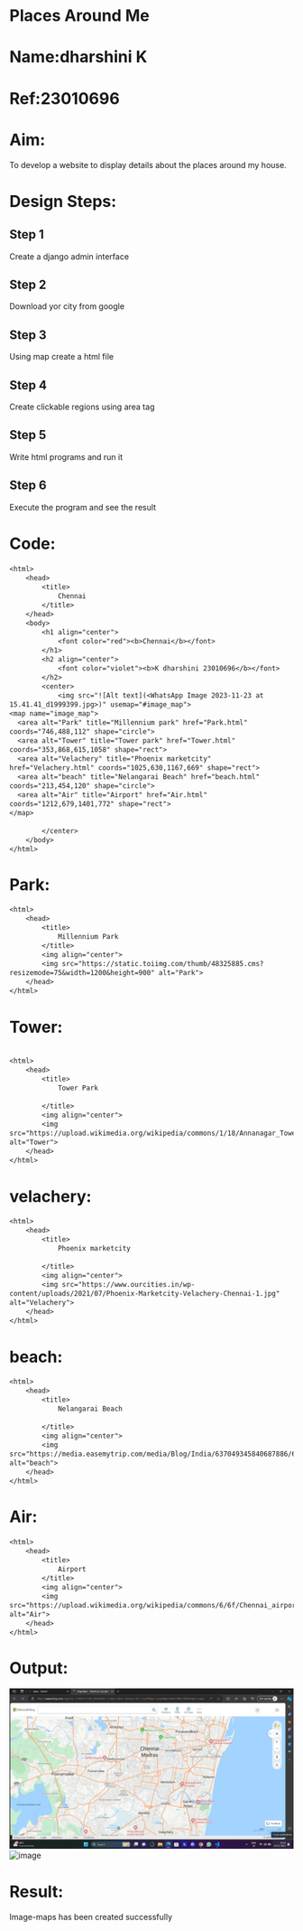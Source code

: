 # Places Around Me
# Name:dharshini K
# Ref:23010696
# Aim:
To develop a website to display details about the places around my house.

# Design Steps:
## Step 1
Create a django admin interface

## Step 2
Download yor city from google

## Step 3
Using map create a html file

## Step 4
Create clickable regions using area tag

## Step 5
Write html programs and run it 

## Step 6
Execute the program and see the result



# Code:
```
<html>
    <head>
        <title>
            Chennai
        </title>
    </head>
    <body>
        <h1 align="center">
            <font color="red"><b>Chennai</b></font>
        </h1>
        <h2 align="center">
            <font color="violet"><b>K dharshini 23010696</b></font>
        </h2>
        <center>
            <img src="![Alt text](<WhatsApp Image 2023-11-23 at 15.41.41_d1999399.jpg>)" usemap="#image_map">
<map name="image_map">
  <area alt="Park" title="Millennium park" href="Park.html" coords="746,488,112" shape="circle">
  <area alt="Tower" title="Tower park" href="Tower.html" coords="353,868,615,1058" shape="rect">
  <area alt="Velachery" title="Phoenix marketcity" href="Velachery.html" coords="1025,630,1167,669" shape="rect">
  <area alt="beach" title="Nelangarai Beach" href="beach.html" coords="213,454,120" shape="circle">
  <area alt="Air" title="Airport" href="Air.html" coords="1212,679,1401,772" shape="rect">
</map>

        </center>
    </body>
</html>
```
# Park:
```
<html>
    <head>
        <title>
            Millennium Park
        </title>
        <img align="center">
        <img src="https://static.toiimg.com/thumb/48325885.cms?resizemode=75&width=1200&height=900" alt="Park"> 
    </head>
</html>
```
# Tower:
```

<html>
    <head>
        <title>
            Tower Park

        </title>
        <img align="center">
        <img src="https://upload.wikimedia.org/wikipedia/commons/1/18/Annanagar_Tower.jpg" alt="Tower">
    </head>
</html>
```
# velachery:
```
<html>
    <head>
        <title>
            Phoenix marketcity

        </title>
        <img align="center">
        <img src="https://www.ourcities.in/wp-content/uploads/2021/07/Phoenix-Marketcity-Velachery-Chennai-1.jpg" alt="Velachery">
    </head>
</html>
```

# beach:
```
<html>
    <head>
        <title>
            Nelangarai Beach

        </title>
        <img align="center">
        <img src="https://media.easemytrip.com/media/Blog/India/637049345840687886/637049345840687886hFn3jB.jpg" alt="beach">
    </head>
</html>
```

# Air:
```
<html>
    <head>
        <title>
            Airport
        </title>
        <img align="center">
        <img src="https://upload.wikimedia.org/wikipedia/commons/6/6f/Chennai_airport_view_4.jpeg" alt="Air">
    </head>
</html>
```
# Output:
![Alt text](<WhatsApp Image 2023-11-23 at 15.41.42_59204f2e.jpg>)
![image](https://github.com/dharshini-29/places-around-me/assets/147474632/305eee81-33cd-44a8-a9bb-964bc17aa8d8)


# Result:
Image-maps has been created successfully

